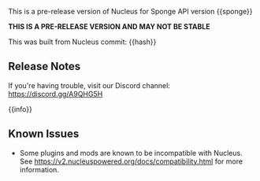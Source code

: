 This is a pre-release version of Nucleus for Sponge API version {{sponge}} 

**THIS IS A PRE-RELEASE VERSION AND MAY NOT BE STABLE**

This was built from Nucleus commit: {{hash}}

## Release Notes

If you're having trouble, visit our Discord channel: https://discord.gg/A9QHG5H

{{info}}

## Known Issues

* Some plugins and mods are known to be incompatible with Nucleus. See https://v2.nucleuspowered.org/docs/compatibility.html for more information.